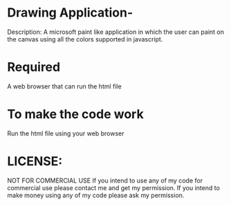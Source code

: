 # Drawing Application-

Description: A microsoft paint like application in which the user can paint on the canvas using all the colors supported in javascript.

# Required 
A web browser that can run the html file

# To make the code work
Run the html file using your web browser

# LICENSE:

NOT FOR COMMERCIAL USE If you intend to use any of my code for commercial use please contact me and get my permission. If you intend to make money using any of my code please ask my permission.

